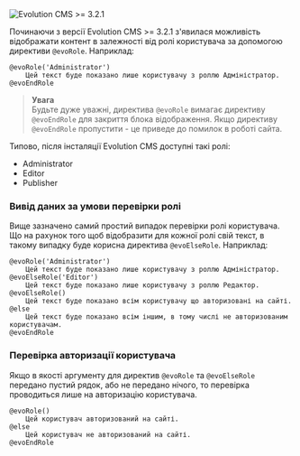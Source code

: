 <img src="https://img.shields.io/badge/Evolution%20CMS-%3E%3D3.2.1-brightgreen" alt="Evolution CMS >= 3.2.1">

Починаючи з версії Evolution CMS >= 3.2.1 з'явилася можливість відображати контент в залежності від ролі користувача за допомогою директиви `@evoRole`. Наприклад:

```blade
@evoRole('Administrator')
    Цей текст буде показано лише користувачу з роллю Адміністратор.
@evoEndRole
```

> **Увага**  
> Будьте дуже уважні, директива `@evoRole` вимагає директиву `@evoEndRole` для закриття блока відображення. Якщо директиву `@evoEndRole` пропустити - це приведе до помилок в роботі сайта.

Типово, після інсталяції Evolution CMS доступні такі ролі:

* Administrator
* Editor
* Publisher

### Вивід даних за умови перевірки ролі

Вище зазначено самий простий випадок перевірки ролі користувача. Що на рахунок того щоб відобразити для кожної ролі свій текст, в такому випадку буде корисна директива `@evoElseRole`. Наприклад:

```blade
@evoRole('Administrator')
    Цей текст буде показано лише користувачу з роллю Адміністратор.
@evoElseRole('Editor')
    Цей текст буде показано лише користувачу з роллю Редактор.
@evoElseRole()
    Цей текст буде показано всім користувачу що авторизовані на сайті.
@else
    Цей текст буде показано всім іншим, в тому числі не авторизованим користувачам.
@evoEndRole
```

### Перевірка авторизації користувача

Якщо в якості аргументу для директив `@evoRole` та `@evoElseRole` передано пустий рядок, або не передано нічого, то перевірка проводиться лише на авторизацію користувача.

```blade
@evoRole()
    Цей користувач авторизований на сайті.
@else
    Цей користувач не авторизований на сайті.
@evoEndRole
```